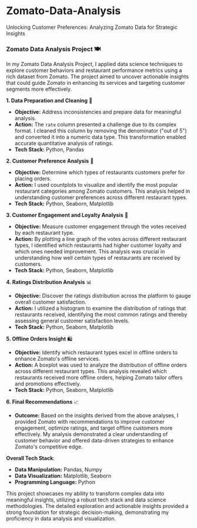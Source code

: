 # Zomato-Data-Analysis
Unlocking Customer Preferences: Analyzing Zomato Data for Strategic Insights

### **Zomato Data Analysis Project** 🍽️

In my Zomato Data Analysis Project, I applied data science techniques to explore customer behaviors and restaurant performance metrics using a rich dataset from Zomato. The project aimed to uncover actionable insights that could guide Zomato in enhancing its services and targeting customer segments more effectively.

**1. Data Preparation and Cleaning** 🧹
- **Objective:** Address inconsistencies and prepare data for meaningful analysis.
- **Action:** The `rate` column presented a challenge due to its complex format. I cleaned this column by removing the denominator ("out of 5") and converted it into a numeric data type. This transformation enabled accurate quantitative analysis of ratings.
- **Tech Stack:** Python, Pandas

**2. Customer Preference Analysis** 🎯
- **Objective:** Determine which types of restaurants customers prefer for placing orders.
- **Action:** I used countplots to visualize and identify the most popular restaurant categories among Zomato customers. This analysis helped in understanding customer preferences across different restaurant types.
- **Tech Stack:** Python, Seaborn, Matplotlib

**3. Customer Engagement and Loyalty Analysis** 🌟
- **Objective:** Measure customer engagement through the votes received by each restaurant type.
- **Action:** By plotting a line graph of the votes across different restaurant types, I identified which restaurants had higher customer loyalty and which ones needed improvement. This analysis was crucial in understanding how well certain types of restaurants are received by customers.
- **Tech Stack:** Python, Seaborn, Matplotlib

**4. Ratings Distribution Analysis** 📊
- **Objective:** Discover the ratings distribution across the platform to gauge overall customer satisfaction.
- **Action:** I utilized a histogram to examine the distribution of ratings that restaurants received, identifying the most common ratings and thereby assessing general customer satisfaction levels.
- **Tech Stack:** Python, Seaborn, Matplotlib

**5. Offline Orders Insight** 🛍️
- **Objective:** Identify which restaurant types excel in offline orders to enhance Zomato's offline services.
- **Action:** A boxplot was used to analyze the distribution of offline orders across different restaurant types. This analysis revealed which restaurants received more offline orders, helping Zomato tailor offers and promotions effectively.
- **Tech Stack:** Python, Seaborn, Matplotlib

**6. Final Recommendations** 📈
- **Outcome:** Based on the insights derived from the above analyses, I provided Zomato with recommendations to improve customer engagement, optimize ratings, and target offline customers more effectively. My analysis demonstrated a clear understanding of customer behavior and offered data-driven strategies to enhance Zomato's competitive edge.

**Overall Tech Stack**:
- **Data Manipulation:** Pandas, Numpy
- **Data Visualization:** Matplotlib, Seaborn
- **Programming Language:** Python

This project showcases my ability to transform complex data into meaningful insights, utilizing a robust tech stack and data science methodologies. The detailed exploration and actionable insights provided a strong foundation for strategic decision-making, demonstrating my proficiency in data analysis and visualization.
